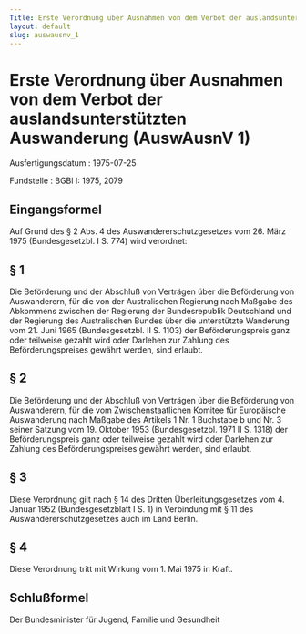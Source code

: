 ```yaml
---
Title: Erste Verordnung über Ausnahmen von dem Verbot der auslandsunterstützten Auswanderung
layout: default
slug: auswausnv_1
---
```


# Erste Verordnung über Ausnahmen von dem Verbot der auslandsunterstützten Auswanderung (AuswAusnV 1)

Ausfertigungsdatum
:   1975-07-25

Fundstelle
:   BGBl I: 1975, 2079



## Eingangsformel

Auf Grund des § 2 Abs. 4 des Auswandererschutzgesetzes vom 26. März
1975 (Bundesgesetzbl. I S. 774) wird verordnet:


## § 1

Die Beförderung und der Abschluß von Verträgen über die Beförderung
von Auswanderern, für die von der Australischen Regierung nach Maßgabe
des Abkommens zwischen der Regierung der Bundesrepublik Deutschland
und der Regierung des Australischen Bundes über die unterstützte
Wanderung vom 21. Juni 1965 (Bundesgesetzbl. II S. 1103) der
Beförderungspreis ganz oder teilweise gezahlt wird oder Darlehen zur
Zahlung des Beförderungspreises gewährt werden, sind erlaubt.


## § 2

Die Beförderung und der Abschluß von Verträgen über die Beförderung
von Auswanderern, für die vom Zwischenstaatlichen Komitee für
Europäische Auswanderung nach Maßgabe des Artikels 1 Nr. 1 Buchstabe b
und Nr. 3 seiner Satzung vom 19. Oktober 1953 (Bundesgesetzbl. 1971 II
S. 1318) der Beförderungspreis ganz oder teilweise gezahlt wird oder
Darlehen zur Zahlung des Beförderungspreises gewährt werden, sind
erlaubt.


## § 3

Diese Verordnung gilt nach § 14 des Dritten Überleitungsgesetzes vom
4\. Januar 1952 (Bundesgesetzblatt I S. 1) in Verbindung mit § 11 des
Auswandererschutzgesetzes auch im Land Berlin.


## § 4

Diese Verordnung tritt mit Wirkung vom 1. Mai 1975 in Kraft.


## Schlußformel

Der Bundesminister für Jugend, Familie und Gesundheit

